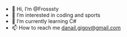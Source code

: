 - 👋 Hi, I’m @Frosssty
- 👀 I’m interested in coding and sports
- 🌱 I’m currently learning C# 
- 📫 How to reach me danail.gigov@gmail.com

<!---
Frosssty/Frosssty is a ✨ special ✨ repository because its `README.md` (this file) appears on your GitHub profile.
You can click the Preview link to take a look at your changes.
--->
